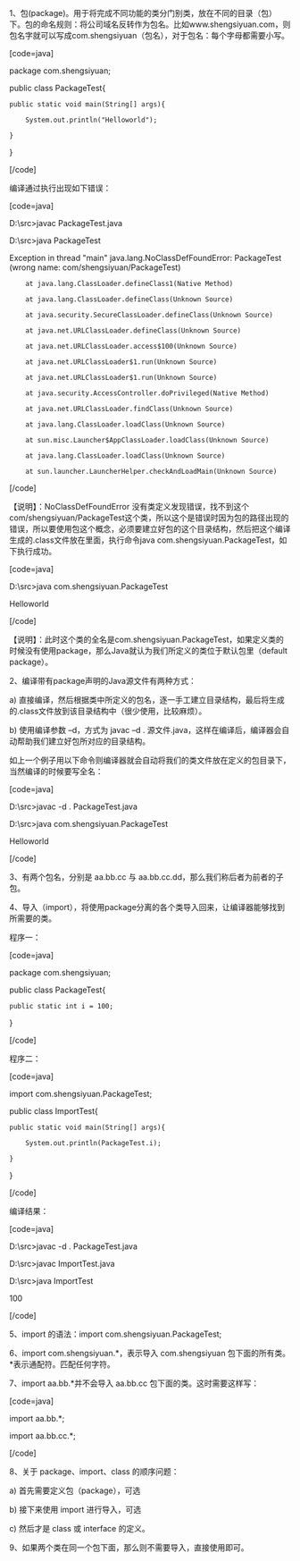 1、包(package)。用于将完成不同功能的类分门别类，放在不同的目录（包）下。包的命名规则：将公司域名反转作为包名。比如www.shengsiyuan.com，则包名字就可以写成com.shengsiyuan（包名），对于包名：每个字母都需要小写。
[code=java]
package com.shengsiyuan;
public class PackageTest{
	public static void main(String[] args){
		System.out.println("Helloworld");
	}
}
[/code]
编译通过执行出现如下错误：
[code=java]
D:\src>javac PackageTest.java
D:\src>java PackageTest
Exception in thread "main" java.lang.NoClassDefFoundError: PackageTest (wrong name: com/shengsiyuan/PackageTest)
        at java.lang.ClassLoader.defineClass1(Native Method)
        at java.lang.ClassLoader.defineClass(Unknown Source)
        at java.security.SecureClassLoader.defineClass(Unknown Source)
        at java.net.URLClassLoader.defineClass(Unknown Source)
        at java.net.URLClassLoader.access$100(Unknown Source)
        at java.net.URLClassLoader$1.run(Unknown Source)
        at java.net.URLClassLoader$1.run(Unknown Source)
        at java.security.AccessController.doPrivileged(Native Method)
        at java.net.URLClassLoader.findClass(Unknown Source)
        at java.lang.ClassLoader.loadClass(Unknown Source)
        at sun.misc.Launcher$AppClassLoader.loadClass(Unknown Source)
        at java.lang.ClassLoader.loadClass(Unknown Source)
        at sun.launcher.LauncherHelper.checkAndLoadMain(Unknown Source)
[/code]
【说明】：NoClassDefFoundError 没有类定义发现错误，找不到这个com/shengsiyuan/PackageTest这个类，所以这个是错误时因为包的路径出现的错误，所以要使用包这个概念，必须要建立好包的这个目录结构，然后把这个编译生成的.class文件放在里面，执行命令java com.shengsiyuan.PackageTest，如下执行成功。
[code=java]
D:\src>java com.shengsiyuan.PackageTest
Helloworld
[/code]
【说明】：此时这个类的全名是com.shengsiyuan.PackageTest，如果定义类的时候没有使用package，那么Java就认为我们所定义的类位于默认包里（default package）。
2、编译带有package声明的Java源文件有两种方式： 
a) 直接编译，然后根据类中所定义的包名，逐一手工建立目录结构，最后将生成的.class文件放到该目录结构中（很少使用，比较麻烦）。 
b) 使用编译参数 –d，方式为 javac –d . 源文件.java，这样在编译后，编译器会自动帮助我们建立好包所对应的目录结构。
如上一个例子用以下命令则编译器就会自动将我们的类文件放在定义的包目录下，当然编译的时候要写全名：
[code=java]
D:\src>javac -d . PackageTest.java
D:\src>java com.shengsiyuan.PackageTest
Helloworld
[/code]
3、有两个包名，分别是 aa.bb.cc 与 aa.bb.cc.dd，那么我们称后者为前者的子包。 
4、导入（import），将使用package分离的各个类导入回来，让编译器能够找到所需要的类。
程序一：
[code=java]
package com.shengsiyuan;
public class PackageTest{
	public static int i = 100;
}
[/code]
程序二：
[code=java]
import com.shengsiyuan.PackageTest;

public class ImportTest{
	public static void main(String[] args){
		System.out.println(PackageTest.i);	
	}
}
[/code]
编译结果：
[code=java]
D:\src>javac -d . PackageTest.java
D:\src>javac ImportTest.java
D:\src>java ImportTest
100
[/code]
5、import 的语法：import  com.shengsiyuan.PackageTest; 
6、import com.shengsiyuan.*，表示导入 com.shengsiyuan 包下面的所有类。*表示通配符。匹配任何字符。
7、import aa.bb.*并不会导入 aa.bb.cc 包下面的类。这时需要这样写：
[code=java]
import aa.bb.*; 
import aa.bb.cc.*;
[/code]
8、关于 package、import、class 的顺序问题： 
a) 首先需要定义包（package），可选 
b) 接下来使用 import 进行导入，可选 
c) 然后才是 class 或 interface 的定义。 
9、如果两个类在同一个包下面，那么则不需要导入，直接使用即可。